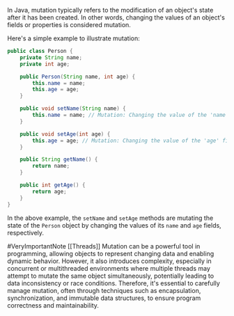 In Java, mutation typically refers to the modification of an object's state after it has been created. In other words, changing the values of an object's fields or properties is considered mutation.

Here's a simple example to illustrate mutation:

```java
public class Person {
    private String name;
    private int age;

    public Person(String name, int age) {
        this.name = name;
        this.age = age;
    }

    public void setName(String name) {
        this.name = name; // Mutation: Changing the value of the 'name' field
    }

    public void setAge(int age) {
        this.age = age; // Mutation: Changing the value of the 'age' field
    }

    public String getName() {
        return name;
    }

    public int getAge() {
        return age;
    }
}
```

In the above example, the `setName` and `setAge` methods are mutating the state of the `Person` object by changing the values of its `name` and `age` fields, respectively.

#VeryImportantNote [[Threads]]
Mutation can be a powerful tool in programming, allowing objects to represent changing data and enabling dynamic behavior. However, it also introduces complexity, especially in concurrent or multithreaded environments where multiple threads may attempt to mutate the same object simultaneously, potentially leading to data inconsistency or race conditions. Therefore, it's essential to carefully manage mutation, often through techniques such as encapsulation, synchronization, and immutable data structures, to ensure program correctness and maintainability.